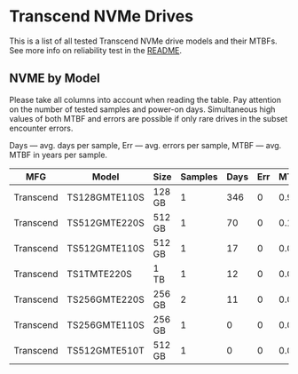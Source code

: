 Transcend NVMe Drives
=====================

This is a list of all tested Transcend NVMe drive models and their MTBFs. See more
info on reliability test in the [README](https://github.com/linuxhw/SMART).

NVME by Model
------------

Please take all columns into account when reading the table. Pay attention on the
number of tested samples and power-on days. Simultaneous high values of both MTBF
and errors are possible if only rare drives in the subset encounter errors.

Days   — avg. days per sample,
Err    — avg. errors per sample,
MTBF   — avg. MTBF in years per sample.

| MFG       | Model              | Size   | Samples | Days  | Err   | MTBF   |
|-----------|--------------------|--------|---------|-------|-------|--------|
| Transcend | TS128GMTE110S      | 128 GB | 1       | 346   | 0     | 0.95   |
| Transcend | TS512GMTE220S      | 512 GB | 1       | 70    | 0     | 0.19   |
| Transcend | TS512GMTE110S      | 512 GB | 1       | 17    | 0     | 0.05   |
| Transcend | TS1TMTE220S        | 1 TB   | 1       | 12    | 0     | 0.03   |
| Transcend | TS256GMTE220S      | 256 GB | 2       | 11    | 0     | 0.03   |
| Transcend | TS256GMTE110S      | 256 GB | 1       | 0     | 0     | 0.00   |
| Transcend | TS512GMTE510T      | 512 GB | 1       | 0     | 0     | 0.00   |
